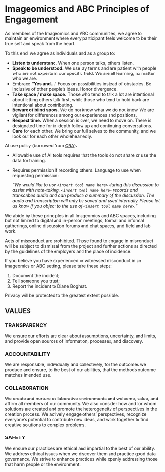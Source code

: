 # Imageomics and ABC Principles of Engagement

As members of the Imageomics and ABC communities, we agree to maintain an environment where every participant feels welcome to be their true self and speak from the heart.

To this end, we agree as individuals and as a group to:

- **Listen to understand.** When one person talks, others listen.
- **Speak to be understood.** We use lay terms and are patient with people who are not experts in our specific field. We are all learning, no matter who we are.
- Embrace **“Yes and…”** Focus on possibilities instead of obstacles. Be inclusive of other people’s ideas. Honor divergence.
- **Take space / make space.** Those who tend to talk a lot are intentional about letting others talk first, while those who tend to hold back are intentional about contributing.
- **Beware of blind spots.** We do not know what we do not know. We are vigilant for differences among our experiences and positions.
- **Respect time.** When a session is over, we need to move on. There is designated time for in-depth follow up and continuing conversations.
- **Care** for each other. We bring our full selves to the community, and we look out for each other wholeheartedly.

AI use policy (borrowed from [CRA](https://cra.org/)):

- Allowable use of AI tools requires that the tools do not share or use the data for training.
- Requires permission if recording others. Language to use when requesting permission:

  _“We would like to use `<insert tool name here>` during this discussion to assist with note-taking. `<insert tool name here>` records and transcribes audio and can produce a summary of the discussion. The audio and transcription will only be saved and used internally. Please let us know if you object to the use of `<insert tool name here>`.”_

We abide by these principles in all Imageomics and ABC spaces, including but not limited to digital and in-person meetings, formal and informal gatherings, online discussion forums and chat spaces, and field and lab work.

Acts of misconduct are prohibited. Those found to engage in misconduct will be subject to dismissal from the project and further actions as directed by the guidelines of the employers and the place of incidence.

If you believe you have experienced or witnessed misconduct in an Imageomics or ABC setting, please take these steps:

1. Document the incident;
2. Tell someone you trust;
3. Report the incident to Diane Boghrat.

Privacy will be protected to the greatest extent possible.

## VALUES

### TRANSPARENCY

We ensure our efforts are clear about assumptions, uncertainty, and limits, and provide open sources of information, processes, and discovery.

### ACCOUNTABILITY

We are responsible, individually and collectively, for the outcomes we produce and ensure, to the best of our abilities, that the methods outcome matches intended use.

### COLLABORATION

We create and nurture collaborative environments and welcome, value, and affirm all members of our community. We also consider how and for whom solutions are created and promote the heterogeneity of perspectives in the creation process. We actively engage others’ perspectives, recognize everyone’s potential to contribute new ideas, and work together to find creative solutions to complex problems.

### SAFETY

We ensure our practices are ethical and impartial to the best of our ability. We address ethical issues when we discover them and practice good data governance.  We strive to enhance practices while openly addressing those that harm people or the environment.
